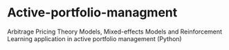 # Active-portfolio-managment
Arbitrage Pricing Theory Models, Mixed-effects Models and Reinforcement Learning application in active portfolio management (Python)

